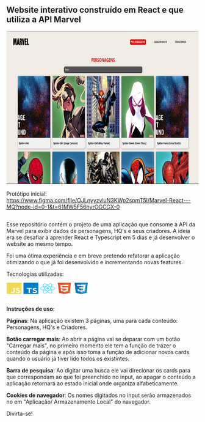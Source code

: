 ## Website interativo construído em React e que utiliza a API Marvel

<div style="display: inline_block">
<img src="./public/assets/img/Marvel Wiki.png" alt="Marvel Wiki" width="800" height="400">
</div>

Protótipo inicial: https://www.figma.com/file/OJLnyyzvluN3KWp2spmT5I/Marvel-React---MQ?node-id=0-1&t=61MW5F56hyrOGCGX-0

##

Esse repositório contém o projeto de uma aplicação que consome a API da Marvel para exibir dados de personagens, HQ's e seus criadores. A ideia era se desafiar a aprender React e Typescript em 5 dias e já desenvolver o website ao mesmo tempo.

Foi uma ótima experiência e em breve pretendo refatorar a aplicação otimizando o que já foi desenvolvido e incrementando novas features.

Tecnologias utilizadas:
<div style="display: inline_block">
  <img align="center" alt="Quevedo-Js" height="30" width="40" src="https://raw.githubusercontent.com/devicons/devicon/master/icons/javascript/javascript-plain.svg">
  <img align="center" alt="Quevedo-Ts" height="30" width="40" src="https://raw.githubusercontent.com/devicons/devicon/master/icons/typescript/typescript-plain.svg">
  <img align="center" alt="Quevedo-React" height="30" width="40" src="https://raw.githubusercontent.com/devicons/devicon/master/icons/react/react-original.svg">
  <img align="center" alt="Quevedo-HTML" height="30" width="40" src="https://raw.githubusercontent.com/devicons/devicon/master/icons/html5/html5-original.svg">
  <img align="center" alt="Quevedo-CSS" height="30" width="40" src="https://raw.githubusercontent.com/devicons/devicon/master/icons/css3/css3-original.svg">
</div>

##

**Instruções de uso**:

**Páginas**: Na aplicação existem 3 páginas, uma para cada conteúdo: Personagens, HQ's e Criadores.

**Botão carregar mais**: Ao abrir a página vai se deparar com um botão "Carregar mais", no primeiro momento ele tem a função de trazer o conteúdo da página e após isso toma a função de adicionar novos cards quando o usuário já tiver lido todos os existintes.

**Barra de pesquisa**: Ao digitar uma busca ele vai direcionar os cards para que correspondam ao que foi preenchido no input, ao apagar o conteúdo a aplicação retornará ao estado inicial onde organiza alfabeticamente.

**Cookies de navegador**: Os nomes digitados no input serão armazenados no em "Aplicação/ Armazenamento Local" do navegador.

Divirta-se!
